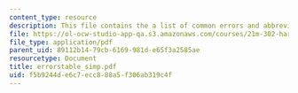 ```yaml
---
content_type: resource
description: This file contains the a list of common errors and abbreviations.
file: https://ol-ocw-studio-app-qa.s3.amazonaws.com/courses/21m-302-harmony-and-counterpoint-ii-spring-2005/f5b9244de6c7ecc888a5f306ab319c4f_errorstable_simp.pdf
file_type: application/pdf
parent_uid: 89112b14-79cb-6169-981d-e65f3a2585ae
resourcetype: Document
title: errorstable_simp.pdf
uid: f5b9244d-e6c7-ecc8-88a5-f306ab319c4f
---
```

